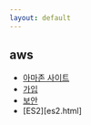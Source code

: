 ```yaml
---
layout: default
---
```


## aws 
- [아마존 사이트](https://aws.amazon.com/ko/)
- [가입](join.html)
- [보안](security.html)
- [ES2][es2.html]